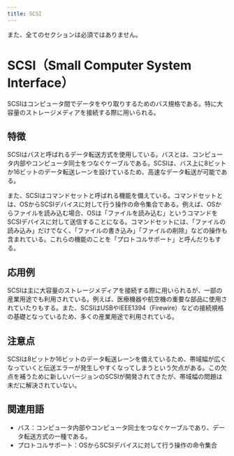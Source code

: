 ```yaml
---
title: SCSI
---
```

また、全てのセクションは必須ではありません。

# SCSI（Small Computer System Interface）
SCSIはコンピュータ間でデータをやり取りするためのバス規格である。特に大容量のストレージメディアを接続する際に用いられる。

## 特徴
SCSIはバスと呼ばれるデータ転送方式を使用している。バスとは、コンピュータ内部やコンピュータ同士をつなぐケーブルである。SCSIは、バス上に8ビットか16ビットのデータ転送レーンを設けているため、高速なデータ転送が可能である。

また、SCSIはコマンドセットと呼ばれる機能を備えている。コマンドセットとは、OSからSCSIデバイスに対して行う操作の命令集合である。例えば、OSからファイルを読み込む場合、OSは「ファイルを読み込む」というコマンドをSCSIデバイスに対して送信することになる。コマンドセットには、「ファイルの読み込み」だけでなく、「ファイルの書き込み」「ファイルの削除」などの操作も含まれている。これらの機能のことを「プロトコルサポート」と呼んだりもする。

## 応用例
SCSIは主に大容量のストレージメディアを接続する際に用いられるが、一部の産業用途でも利用されている。例えば、医療機器や航空機の重要な部品に使用されていたりもする。また、SCSIはUSBやIEEE1394（Firewire）などの接続規格の基礎となっているため、多くの産業用途で利用されている。

## 注意点
SCSIは8ビットか16ビットのデータ転送レーンを備えているため、帯域幅が広くなっていくと伝送エラーが発生しやすくなってしまうという欠点がある。この欠点を補うために新しいバージョンのSCSIが開発されてきたが、帯域幅の問題は未だに解決されていない。


## 関連用語
- バス：コンピュータ内部やコンピュータ同士をつなぐケーブルであり、データ転送方式の一種である。 
- プロトコルサポート：OSからSCSIデバイスに対して行う操作の命令集合